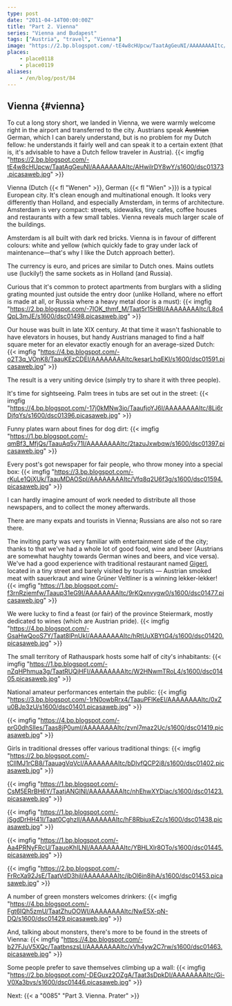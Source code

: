 ```yaml
---
type: post
date: "2011-04-14T00:00:00Z"
title: "Part 2. Vienna"
series: "Vienna and Budapest"
tags: ["Austria", "travel", "Vienna"]
image: "https://2.bp.blogspot.com/-tE4w8cHUpcw/TaatAgGeuNI/AAAAAAAAItc/AHwilrDY8wY/s1600/dsc01373.picasaweb.jpg"
places:
    - place0118
    - place0119
aliases:
    - /en/blog/post/84
---
```


## Vienna {#vienna}

To cut a long story short, we landed in Vienna, we were warmly welcome right in the airport and transferred to the city. Austrians speak ~~Austrian~~ German, which I can barely understand, but is no problem for my Dutch fellow: he understands it fairly well and can speak it to a certain extent (that is, it's advisable to have a Dutch fellow traveler in Austria).
{{< imgfig "https://2.bp.blogspot.com/-tE4w8cHUpcw/TaatAgGeuNI/AAAAAAAAItc/AHwilrDY8wY/s1600/dsc01373.picasaweb.jpg" >}}

<!--more-->

Vienna (Dutch {{< fl "Wenen" >}}, German {{< fl "Wien" >}}) is a typical European city. It's clean enough and multinational enough. It looks very differently than Holland, and especially Amsterdam, in terms of architecture. Amsterdam is very compact: streets, sidewalks, tiny cafes, coffee houses and restaurants with a few small tables. Vienna reveals much larger scale of the buildings.

Amsterdam is all built with dark red bricks. Vienna is in favour of different colours: white and yellow (which quickly fade to gray under lack of maintenance—that's why I like the Dutch approach better).

The currency is euro, and prices are similar to Dutch ones. Mains outlets use (luckily!) the same sockets as in Holland (and Russia).

Curious that it's common to protect apartments from burglars with a sliding grating mounted just outside the entry door (unlike Holland, where no effort is made at all, or Russia where a heavy metal door is a must):
{{< imgfig "https://2.bp.blogspot.com/-7IOK_thmf_M/Taat5r15HBI/AAAAAAAAItc/L8o4QpL3mJE/s1600/dsc01498.picasaweb.jpg" >}}

Our house was built in late XIX century. At that time it wasn't fashionable to have elevators in houses, but handy Austrians managed to find a half square meter for an elevator exactly enough for an average-sized Dutch:
{{< imgfig "https://4.bp.blogspot.com/-o2T3q_VOnK8/TaauKEzCDEI/AAAAAAAAItc/kesarLhqEKI/s1600/dsc01591.picasaweb.jpg" >}}

The result is a very uniting device (simply try to share it with three people).

It's time for sightseeing. Palm trees in tubs are set out in the street:
{{< imgfig "https://4.bp.blogspot.com/-17j0kMNw3io/TaaufjoYJ6I/AAAAAAAAItc/8Li6rDjfqYs/s1600/dsc01396.picasaweb.jpg" >}}

Funny plates warn about fines for dog dirt:
{{< imgfig "https://1.bp.blogspot.com/-qmBf3_MfjQs/TaauAq5v71I/AAAAAAAAItc/2tazuJxwbqw/s1600/dsc01397.picasaweb.jpg" >}}

Every post's got newspaper for fair people, who throw money into a special box:
{{< imgfig "https://3.bp.blogspot.com/-rKuLe1QjXUk/TaauMDAOSpI/AAAAAAAAItc/Vfq8q2U6f3g/s1600/dsc01594.picasaweb.jpg" >}}

I can hardly imagine amount of work needed to distribute all those newspapers, and to collect the money afterwards.

There are many expats and tourists in Vienna; Russians are also not so rare there.

The inviting party was very familiar with entertainment side of the city; thanks to that we've had a whole lot of good food, wine and beer (Austrians are somewhat haughty towards German wines and beers, and vice versa). We've had a good experience with traditional restaurant named [Gigerl](http://maps.google.com/maps/place?fb=1&hq=gigerl&hnear=Vienna,+Austria&cid=17203199526655637556&z=14), located in a tiny street and barely visited by tourists — Austrian smoked meat with sauerkraut and wine Grüner Veltliner is a winning lekker-lekker!
{{< imgfig "https://1.bp.blogspot.com/-f3rnRziemfw/Taaup31eG9I/AAAAAAAAItc/9rKQxnvygw0/s1600/dsc01477.picasaweb.jpg" >}}

We were lucky to find a feast (or fair) of the province Steiermark, mostly dedicated to wines (which are Austrian pride).
{{< imgfig "https://4.bp.blogspot.com/-GsaHwQooS7Y/Taat8lPnUkI/AAAAAAAAItc/hRtUuXBYtG4/s1600/dsc01420.picasaweb.jpg" >}}

The small territory of Rathauspark hosts some half of city's inhabitants:
{{< imgfig "https://1.bp.blogspot.com/-nZqHPhmua3g/TaatRUQjHFI/AAAAAAAAItc/W2HNwmTRoL4/s1600/dsc01405.picasaweb.jpg" >}}

National amateur performances entertain the public:
{{< imgfig "https://3.bp.blogspot.com/-1rN0owbRrx4/TaauPFlKeEI/AAAAAAAAItc/0xZu0BJp3zU/s1600/dsc01401.picasaweb.jpg" >}}

{{< imgfig "https://4.bp.blogspot.com/-prG0dhSlIes/Taas8jP0umI/AAAAAAAAItc/zvnl7maz2Uc/s1600/dsc01419.picasaweb.jpg" >}}

Girls in traditional dresses offer various traditional things:
{{< imgfig "https://2.bp.blogspot.com/-tClIMJ1rCB8/TaauagVqVcI/AAAAAAAAItc/bDIvfQCP2i8/s1600/dsc01402.picasaweb.jpg" >}}

{{< imgfig "https://1.bp.blogspot.com/-CsM5ERrBH6Y/TaatjANGlNI/AAAAAAAAItc/nhEhwXYDiac/s1600/dsc01423.picasaweb.jpg" >}}

{{< imgfig "https://1.bp.blogspot.com/-jSgdDrHH41I/Taat0CghzlI/AAAAAAAAItc/hF8RbiuxEZc/s1600/dsc01438.picasaweb.jpg" >}}

{{< imgfig "https://1.bp.blogspot.com/-Aa4PRNyFRcU/TaauoKhILNI/AAAAAAAAItc/YBHLXlr8OTo/s1600/dsc01445.picasaweb.jpg" >}}

{{< imgfig "https://2.bp.blogspot.com/-FrRcXa92JsE/TaatVdD3hjI/AAAAAAAAItc/ibOl6in8ihA/s1600/dsc01453.picasaweb.jpg" >}}

A number of green monsters welcomes drinkers:
{{< imgfig "https://4.bp.blogspot.com/-Fgt6IQh5zmU/TaatZhuOOWI/AAAAAAAAItc/NwE5X-pN-DQ/s1600/dsc01429.picasaweb.jpg" >}}

And, talking about monsters, there's more to be found in the streets of Vienna:
{{< imgfig "https://4.bp.blogspot.com/-b27FJuV5XQc/TaatbnszsLI/AAAAAAAAItc/xVh4yw2C7rw/s1600/dsc01463.picasaweb.jpg" >}}

Some people prefer to save themselves climbing up a wall:
{{< imgfig "https://2.bp.blogspot.com/-DEGuxz2OZgA/Taat3sDpkDI/AAAAAAAAItc/Gi-V0Xa3bvs/s1600/dsc01446.picasaweb.jpg" >}}

Next: {{< a "0085" "Part 3. Vienna. Prater" >}}
